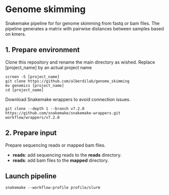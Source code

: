 # Genome skimming

Snakemake pipeline for for genome skimming from fastq or bam files. The pipeline generates a matrix with pairwise distances between samples based on kmers.

## 1. Prepare environment

Clone this repository and rename the main directory as wished. Replace [project_name] by an actual project name

```
screen -S [project_name]
git clone https://github.com/alberdilab/genome_skimming
mv genomics [project_name]
cd [project_name]
```

Download Snakemake wrappers to avoid connection issues.

```
git clone --depth 1 --branch v7.2.0 https://github.com/snakemake/snakemake-wrappers.git  workflow/wrappers/v7.2.0
```

## 2. Prepare input

Prepare sequencing reads or mapped bam files.

- **reads**: add sequencing reads to the **reads** directory.
- **reads**: add bam files to the **mapped** directory.


## Launch pipeline

```
snakemake --workflow-profile profile/slurm
```

